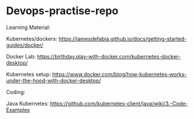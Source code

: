 # Devops-practise-repo

Learning Material:

Kubernetes/dockers: https://jamesdefabia.github.io/docs/getting-started-guides/docker/

Docker Lab: https://birthday.play-with-docker.com/kubernetes-docker-desktop/

Kubernetes setup: https://www.docker.com/blog/how-kubernetes-works-under-the-hood-with-docker-desktop/

Coding:

Java Kubernetes: https://github.com/kubernetes-client/java/wiki/3.-Code-Examples
